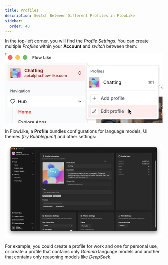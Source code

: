 ```yaml
---
title: Profiles
description: Switch Between Different Profiles in FlowLike
sidebar:
  order: 40
---
```


In the top-left corner, you will find the *Profile Settings*. You can create multiple *Profiles* within your **Account** and *switch* between them:

![A screenshot showing how to switch between different Profiles in FlowLike Desktop](../../../assets/SwitchAndEditProfiles.webp)

In FlowLike, a **Profile** bundles configurations for language models, UI themes (*try Bubblegum!*) and other settings: 

![A screenshot of FlowLike Desktop showing a preview of the Profile Settings page](../../../assets/ProfileSettings.webp)

For example, you could create a profile for work and one for personal use, or create a profile that contains only *Gemma* language models and another that contains only reasoning models like *DeepSeek*.
